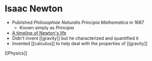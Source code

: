 # Isaac Newton

- Published _Philosophiae Naturalis Principia Mathematica_ in 1687
  - Known simply as _Principia_
- [A timeline of Newton's life](https://www.bbc.co.uk/teach/isaac-newton-the-man-who-discovered-gravity/zh8792p)
- Didn't invent [[gravity]] but he characterized and quantified it
- Invented [[calculus]] to help deal with the properties of [[gravity]]

[[Physics]]

